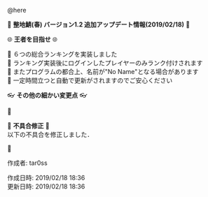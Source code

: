 @here 

:cherry_blossom:  **__整地鯖(春) バージョン1.2 追加アップデート情報(2019/02/18)__** :cherry_blossom:  


:globe_with_meridians: **__王者を目指せ__** :globe_with_meridians:   

:diamond_shape_with_a_dot_inside: ６つの総合ランキングを実装しました  
:diamond_shape_with_a_dot_inside: ランキング実装後にログインしたプレイヤーのみランク付けされます  
:diamond_shape_with_a_dot_inside: またプログラムの都合上、名前が"No Name"となる場合があります    
:diamond_shape_with_a_dot_inside: 一定時間立つと自動で更新がされますのでご安心ください    


:eyeglasses: **__その他の細かい変更点__** :eyeglasses:    

:diamond_shape_with_a_dot_inside: 


:bow: **__不具合修正__** :bow:   
以下の不具合を修正しました．  

:diamond_shape_with_a_dot_inside: 



作成者: tar0ss  

作成日時: 2019/02/18 18:36  
更新日時: 2019/02/18 18:36  
